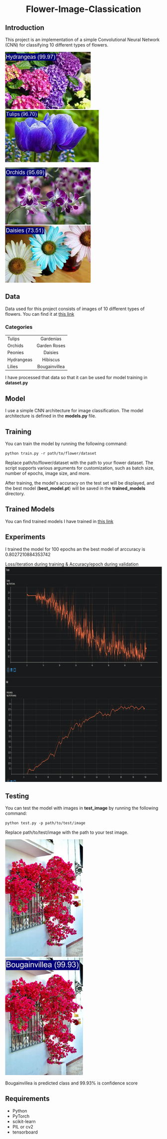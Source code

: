 
<p align="center">
 <h1 align="center">Flower-Image-Classication</h1>
</p>


## Introduction
This project is an implementation of a simple Convolutional Neural Network (CNN) for classifying 10 different types of flowers.

<img src="test_image/predicted_Hydrangeas1.jpg" width="275" height="183"><img src="test_image/predicted_Tulips2.jpg" width="301" height="167">

<img src="test_image/predicted_Orchids1.jpg" width="275" height="183"><img src="test_image/predicted_Daisies2.jpg" width="275" height="183">

## Data
Data used for this project consists of images of 10 different types of flowers. You can find it at <a href="https://www.kaggle.com/datasets/aksha05/flower-image-dataset">this link</a>

### Categories
|||
|-----------|:-----------:|
|Tulips|Gardenias|
|Orchids|Garden Roses|
|Peonies|Daisies|
|Hydrangeas|Hibiscus|
|Lilies|Bougainvillea|

I have processed that data so that it can be used for model training in **dataset.py**

## Model
I use a simple CNN architecture for image classification. The model architecture is defined in the **models.py** file.

## Training
You can train the model by running the following command:
```
python train.py -r path/to/flower/dataset
```
Replace path/to/flower/dataset with the path to your flower dataset. The script supports various arguments for customization, such as batch size, number of epochs, image size, and more.

After training, the model's accuracy on the test set will be displayed, and the best model (**best_model.pt**) will be saved in the **trained_models** directory.

## Trained Models
You can find trained models I have trained in <a href="https://drive.google.com/drive/folders/12zUspjpC2t8SNh4J9NLfrtcVFPCkItJm?usp=sharing">this link</a>

## Experiments
I trained the model for 100 epochs an the best model of arccuracy is 0.8027210884353742

Loss/iteration during training & Accuracy/epoch during validation
<img src="tensorboard/tensorboard_screenshot.PNG" width="993.6" height="689.6">

## Testing
You can test the model with images in **test_image** by running the following command:
```
python test.py -p path/to/test/image
```
Replace path/to/test/image with the path to your test image.


<img src="test_image/Bougainvillea2.jpg" width="250" height="376">&nbsp;&nbsp;&nbsp;<img src="test_image/predicted_Bougainvillea2.jpg" width="250" height="376">

Bougainvillea is predicted class and 99.93% is confidence score

## Requirements
- Python 
- PyTorch
- scikit-learn
- PIL or cv2
- tensorboard
